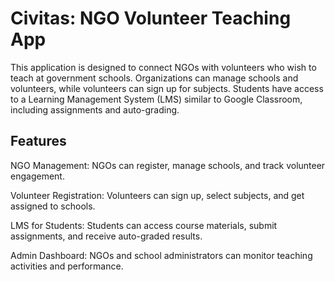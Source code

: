 ﻿# Civitas: NGO Volunteer Teaching App

This application is designed to connect NGOs with volunteers who wish to teach at government schools. Organizations can manage schools and volunteers, while volunteers can sign up for subjects. Students have access to a Learning Management System (LMS) similar to Google Classroom, including assignments and auto-grading.


## Features

NGO Management: NGOs can register, manage schools, and track volunteer engagement.

Volunteer Registration: Volunteers can sign up, select subjects, and get assigned to schools.

LMS for Students: Students can access course materials, submit assignments, and receive auto-graded results.

Admin Dashboard: NGOs and school administrators can monitor teaching activities and performance.
